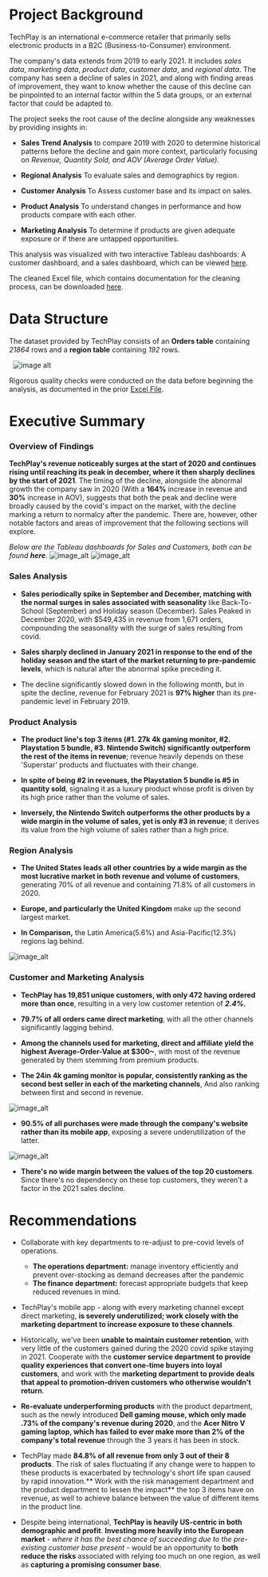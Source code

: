 # Project Background
TechPlay is an international e-commerce retailer that primarily sells electronic products in a B2C (Business-to-Consumer) environment.

The company's data extends from 2019 to early 2021. It includes _sales data_, _marketing data_, _product data_, _customer data_, and _regional data_.
The company has seen a decline of sales in 2021, and along with finding areas of improvement, they want to know whether the cause of this decline can be pinpointed to an internal factor within the 5 data groups, or an external factor that could be adapted to.




The project seeks the root cause of the decline alongside any weaknesses by providing insights in:
+ **Sales Trend Analysis** to compare 2019 with 2020 to determine historical patterns before the decline and gain more context, particularly focusing on _Revenue, Quantity Sold, and AOV (Average Order Value)_.
  
+ **Regional Analysis** To evaluate sales and demographics by region.
  
+ **Customer Analysis** To Assess customer base and its impact on sales.
  
+ **Product Analysis** To understand changes in performance and how products compare with each other.

+ **Marketing Analysis** To determine if products are given adequate exposure or if there are untapped opportunities.


This analysis was visualized with two interactive Tableau dashboards: A customer dashboard, and a sales dashboard, which can be viewed [here](https://public.tableau.com/views/PortfolioProject1_17571626103620/CustomerDashboard?:language=en-US&publish=yes&:sid=&:redirect=auth&:display_count=n&:origin=viz_share_link).

The cleaned Excel file, which contains documentation for the cleaning process, can be downloaded [here](https://github.com/tamerwe/project/blob/cf038a9cd5d09189110d9372e74a2ad2c07033e4/Techplay-Order-Data-Cleaned.xlsx).


# Data Structure
The dataset provided by TechPlay consists of an **Orders table** containing _21864_ rows and a **region table** containing _192_ rows.

‎ 
‎ 
![image alt](https://github.com/tamerwe/project/blob/main/dataStructure.png?raw=true)

Rigorous quality checks were conducted on the data before beginning the analysis, as documented in the prior [Excel File](https://github.com/tamerwe/project/blob/cf038a9cd5d09189110d9372e74a2ad2c07033e4/Techplay-Order-Data-Cleaned.xlsx).


# Executive Summary
### Overview of Findings
**TechPlay's revenue noticeably surges at the start of 2020 and continues rising until reaching its peak in december, where it then sharply declines by the start of 2021**. The timing of the decline, alongside the abnormal growth the company saw in 2020 (With a **164%** increase in revenue and **30%** increase in AOV), suggests that both the peak and decline were broadly caused by the covid's impact on the market, with the decline marking a return to normalcy after the pandemic. There are, however, other notable factors and areas of improvement that the following sections will explore.

_Below are the Tableau dashboards for Sales and Customers, both can be found **here**._
![image_alt](https://github.com/tamerwe/project/blob/main/SalesDashboard.png?raw=true)
![image_alt](https://github.com/tamerwe/project/blob/main/CustomerDashboard.png?raw=true)

### Sales Analysis
+ **Sales periodically spike in September and December, matching with the normal surges in sales associated with seasonality** like Back-To-School (September) and Holiday season (December). Sales Peaked in December 2020, with $549,435 in revenue from 1,671 orders, compounding the seasonality with the surge of sales resulting from covid.
  
+ **Sales sharply declined in January 2021 in response to the end of the holiday season and the start of the market returning to pre-pandemic levels**, which is natural after the abnormal spike preceding it.
  
+ The decline significantly slowed down in the following month, but in spite the decline, revenue for February 2021 is **97% higher** than its pre-pandemic level in February 2019.
### Product Analysis
+ **The product line's top 3 items (#1. 27k 4k gaming monitor, #2. Playstation 5 bundle, #3. Nintendo Switch) significantly outperform the rest of the items in revenue**; revenue heavily depends on these 'Superstar' products and fluctuates with their change.
  
+ **In spite of being #2 in revenues, the Playstation 5 bundle is #5 in quantity sold**, signaling it as a luxury product whose profit is driven by its high price rather than the volume of sales.
  
+ **Inversely, the Nintendo Switch outperforms the other products by a wide margin in the volume of sales, yet is only #3 in revenue**; it derives its value from the high volume of sales rather than a high price.
  
### Region Analysis
+ **The United States leads all other countries by a wide margin as the most lucrative market in both revenue and volume of customers**, generating 70% of all revenue and containing 71.8% of all customers in 2020.
  
+ **Europe, and particularly the United Kingdom** make up the second largest market.
  
+ **In Comparison,** the Latin America(5.6%) and Asia-Pacific(12.3%) regions lag behind.
  
![image_alt](https://github.com/tamerwe/project/blob/main/RegionSales.png?raw=true)
### Customer and Marketing Analysis
+ **TechPlay has 19,851 unique customers, with only 472 having ordered more than once**, resulting in a very low customer retention of _**2.4%.**_
  
+ **79.7% of all orders came direct marketing**, with all the other channels significantly lagging behind.
  
+ **Among the channels used for marketing, direct and affiliate yield the highest Average-Order-Value at $300~**, with most of the revenue generated by them stemming from premium products.
  
+ **The 24in 4k gaming monitor is popular, consistently ranking as the second best seller in each of the marketing channels**, And also ranking between first and second in revenue.
  
![image_alt](https://github.com/tamerwe/project/blob/main/top3.png?raw=true)

+ **90.5% of all purchases were made through the company's website rather than its mobile app**, exposing a severe underutilization of the latter.
  
![image_alt](https://github.com/tamerwe/project/blob/main/PurchasePlatform.png?raw=true)
+ **There's no wide margin between the values of the top 20 customers**. Since there's no dependency on these top customers, they weren't a factor in the 2021 sales decline.

# Recommendations
+ Collaborate with key departments to re-adjust to pre-covid levels of operations.
  - **The operations department:** manage inventory efficiently and prevent over-stocking as demand decreases after the pandemic
  - **The finance department:** forecast appropriate budgets that keep reduced revenues in mind.
    
+ TechPlay's mobile app - along with every marketing channel except direct marketing, **is severely underutilized; work closely with the marketing department to increase exposure to these channels**.
  
+ Historically, we've been **unable to maintain customer retention**, with very little of the customers gained during the 2020 covid spike staying in 2021. Cooperate with the **customer service department to provide quality experiences that convert one-time buyers into loyal customers**, and work with the **marketing department to provide deals that appeal to promotion-driven customers who otherwise wouldn't return**.
+ **Re-evaluate underperforming products** with the product department, such as the newly introduced **Dell gaming mouse, which only made .73% of the company's revenue during 2020**, and the **Acer Nitro V gaming laptop, which has failed to ever make more than 2% of the company's total revenue** through the 3 years it has been in stock.
  
+ TechPlay made **84.8% of all revenue from only 3 out of their 8 products**. The risk of sales fluctuating if any change were to happen to these products is exacerbated by technology's short life span caused by rapid innovation.** Work with the risk management department and the product department to lessen the impact** the top 3 items have on revenue, as well to achieve balance between the value of different items in the product line.
  
+ Despite being international, **TechPlay is heavily US-centric in both demographic and profit**. **Investing more heavily into the European market** _- where it has the best chance of succeeding due to the pre-existing customer base present -_ would be an opportunity to **both reduce the risks** associated with relying too much on one region, as well as **capturing a promising consumer base**.
